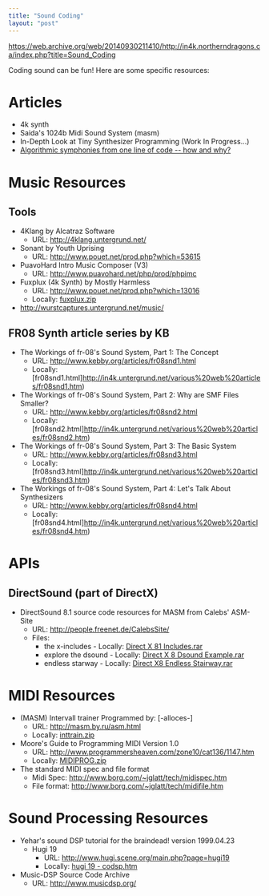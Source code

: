 ```yaml
---
title: "Sound Coding"
layout: "post"
---
```


https://web.archive.org/web/20140930211410/http://in4k.northerndragons.ca/index.php?title=Sound_Coding

Coding sound can be fun! Here are some specific resources:

# Articles
* 4k synth
* Saida's 1024b Midi Sound System (masm)
* In-Depth Look at Tiny Synthesizer Programming (Work In Progress...)
* [Algorithmic symphonies from one line of code -- how and why?](http://countercomplex.blogspot.pt/2011/10/algorithmic-symphonies-from-one-line-of.html)

# Music Resources

## Tools

* 4Klang by Alcatraz Software
    * URL: http://4klang.untergrund.net/
* Sonant by Youth Uprising
    * URL: http://www.pouet.net/prod.php?which=53615
* PuavoHard Intro Music Composer (V3)
    * URL: http://www.puavohard.net/php/prod/phpimc
* Fuxplux (4k Synth) by Mostly Harmless
    * URL: http://www.pouet.net/prod.php?which=13016
    * Locally: [fuxplux.zip](http://in4k.untergrund.net/sound/fuxplux.zip)
* http://wurstcaptures.untergrund.net/music/

## FR08 Synth article series by KB

* The Workings of fr-08's Sound System, Part 1: The Concept
    * URL: http://www.kebby.org/articles/fr08snd1.html
    * Locally: [fr08snd1.html]http://in4k.untergrund.net/various%20web%20articles/fr08snd1.htm)
* The Workings of fr-08's Sound System, Part 2: Why are SMF Files Smaller?
    * URL: http://www.kebby.org/articles/fr08snd2.html
    * Locally: [fr08snd2.html]http://in4k.untergrund.net/various%20web%20articles/fr08snd2.htm)
* The Workings of fr-08's Sound System, Part 3: The Basic System
    * URL: http://www.kebby.org/articles/fr08snd3.html
    * Locally: [fr08snd3.html]http://in4k.untergrund.net/various%20web%20articles/fr08snd3.htm)
* The Workings of fr-08's Sound System, Part 4: Let's Talk About Synthesizers
    * URL: http://www.kebby.org/articles/fr08snd4.html
    * Locally: [fr08snd4.html]http://in4k.untergrund.net/various%20web%20articles/fr08snd4.htm)

# APIs

## DirectSound (part of DirectX)
* DirectSound 8.1 source code resources for MASM from Calebs' ASM-Site
    * URL: http://people.freenet.de/CalebsSite/
    * Files:
        * the x-includes - Locally: [Direct X 81 Includes.rar](http://in4k.untergrund.net/sound/Direct_X_81_Includes.rar)
        * explore the dsound - Locally: [Direct X 8 Dsound Example.rar](http://in4k.untergrund.net/sound/Direct_X_8_Dsound_Example.rar)
        * endless starway - Locally: [Direct X8 Endless Stairway.rar](http://in4k.untergrund.net/sound/Direct_X8_Endless_Stairway.rar)

# MIDI Resources
* (MASM) Intervall trainer Programmed by: [-alloces-]
    * URL: http://masm.by.ru/asm.html
    * Locally: [inttrain.zip](http://in4k.untergrund.net/sound/inttrain.zip)
* Moore's Guide to Programming MIDI Version 1.0
    * URL: http://www.programmersheaven.com/zone10/cat136/1147.htm
    * Locally: [MIDIPROG.zip](http://in4k.untergrund.net/sound/MIDIPROG.zip)
* The standard MIDI spec and file format
    * Midi Spec: http://www.borg.com/~jglatt/tech/midispec.htm
    * File format: http://www.borg.com/~jglatt/tech/midifile.htm

# Sound Processing Resources
* Yehar's sound DSP tutorial for the braindead! version 1999.04.23
    * Hugi 19
        * URL: http://www.hugi.scene.org/main.php?page=hugi19
        * Locally: [hugi 19 - codsp.htm](http://in4k.untergrund.net/html_articles/hugi%2019%20-%20codsp.htm)
* Music-DSP Source Code Archive
   * URL: http://www.musicdsp.org/
